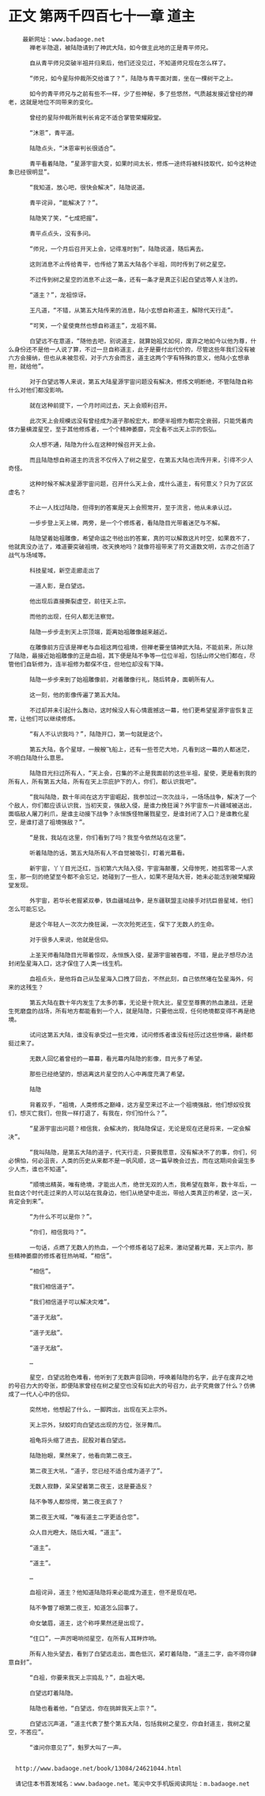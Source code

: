 # 正文 第两千四百七十一章 道主
        最新网址：www.badaoge.net
          禅老半隐退，被陆隐请到了神武大陆，如今做主此地的正是青平师兄。
      
          自从青平师兄突破半祖并归来后，他们还没见过，不知道师兄现在怎么样了。
      
          “师兄，如今星际仲裁所交给谁了？”，陆隐与青平面对面，坐在一棵树干之上。
      
          如今的青平师兄与之前有些不一样，少了些神秘，多了些悠然，气质越发接近曾经的禅老，这就是地位不同带来的变化。
      
          曾经的星际仲裁所裁判长肯定不适合掌管荣耀殿堂。
      
          “沐恩”，青平道。
      
          陆隐点头，“沐恩审判长很适合”。
      
          青平看着陆隐，“星源宇宙大变，如果时间太长，修炼一途终将被科技取代，如今这种迹象已经很明显”。
      
          “我知道，放心吧，很快会解决”，陆隐说道。
      
          青平诧异，“能解决了？”。
      
          陆隐笑了笑，“七成把握”。
      
          青平点点头，没有多问。
      
          “师兄，一个月后召开天上会，记得准时到”，陆隐说道，随后离去。
      
          这则消息不止传给青平，也传给了第五大陆各个半祖，同时传到了树之星空。
      
          不过传到树之星空的消息不止这一条，还有一条才是真正引起白望远等人关注的。
      
          “道主？”，龙祖惊讶。
      
          王凡道，“不错，从第五大陆传来的消息，陆小玄想自称道主，解除代天行走”。
      
          “可笑，一个星使竟然也想自称道主”，龙祖不屑。
      
          白望远不在意道，“随他去吧，别说道主，就算始祖又如何，废弃之地如今以他为尊，什么身份还不是他一人说了算，不过一旦自称道主，此子是要付出代价的，尽管这些年我们没有被六方会接纳，但也从未被忽视，对于六方会而言，道主这两个字有特殊的意义，他陆小玄想承担，就给他”。
      
          对于白望远等人来说，第五大陆星源宇宙问题没有解决，修炼文明断绝，不管陆隐自称什么对他们都没影响。
      
          就在这种前提下，一个月时间过去，天上会顺利召开。
      
          此次天上会规模远没有曾经成为道子那般宏大，即便半祖修为都完全衰弱，只能凭着肉体力量横渡星空，至于其他修炼者，一个个精神萎靡，完全看不出天上宗的恢弘。
      
          众人想不通，陆隐为什么在这种时候召开天上会。
      
          而且陆隐想自称道主的流言不仅传入了树之星空，在第五大陆也流传开来，引得不少人奇怪。
      
          这种时候不解决星源宇宙问题，召开什么天上会，成什么道主，有何意义？只为了区区虚名？
      
          不止一人找过陆隐，但得到的答案是天上会照常开，至于流言，他从未承认过。
      
          一步步登上天上梯，两旁，是一个个修炼者，看陆隐目光带着迷茫与不解。
      
          陆隐望着始祖雕像，希望命运之书给出的答案，真的可以解救这片时空，如果救不了，他就真没办法了，难道要突破祖境，改天换地吗？就像符祖带来了符文道数文明，古亦之创造了战气与场域等。
      
          科技星域，新空走廊走出了
      
          一道人影，是白望远。
      
          他出现后直接撕裂虚空，前往天上宗。
      
          而他的出现，任何人都无法察觉。
      
          陆隐一步步走到天上宗顶端，距离始祖雕像越来越近。
      
          在雕像前方应该是禅老与血祖这两位祖境，但禅老要坐镇神武大陆，不能前来，所以除了陆隐，最接近始祖雕像的正是血祖，其下便是陆不争等一位位半祖，包括山师父他们都在，尽管他们自斩修为，连半祖修为都保不住，但地位却没有下降。
      
          陆隐一步步来到了始祖雕像前，对着雕像行礼，随后转身，面朝所有人。
      
          这一刻，他的影像传遍了第五大陆。
      
          不过却并未引起什么轰动，这时候没人有心情震撼这一幕，他们更希望星源宇宙恢复正常，让他们可以继续修炼。
      
          “有人不认识我吗？”，陆隐开口，第一句就是这个。
      
          第五大陆，各个星球，一艘艘飞船上，还有一些苍茫大地，凡看到这一幕的人都迷茫，不明白陆隐什么意思。
      
          陆隐目光扫过所有人，“天上会，召集的不止是我面前的这些半祖，星使，更是看到我的所有人，所有第五大陆，所有在天上宗庇护下的人，你们，都认识我吧”。
      
          “我叫陆隐，数十年间在这方宇宙崛起，我参加过一次次战斗，一场场战争，解决了一个个敌人，你们都应该认识我，当初天变，强敌入侵，是谁力挽狂澜？外宇宙东一片疆域被送出，面临敌人屠刀利爪，是谁主动接下战争？永恒族怪物屠戮星空，是谁封闭了入口？是谁教化星空，是谁打退了祖境强敌？”。
      
          “是我，我站在这里，你们看到了吗？我至今依然站在这里”。
      
          听着陆隐的话，第五大陆所有人不自觉被吸引，盯着光幕看。
      
          新宇宙，丫丫目光泛红，当初第六大陆入侵，宇宙海颠覆，父母惨死，她孤零零一人求生，那一刻的绝望至今都不会忘记，她碰到了一些人，如果不是陆大哥，她未必能活到被荣耀殿堂发现。
      
          外宇宙，若华长老握紧双拳，铁血疆域战争，是东疆联盟主动接手对抗巨兽星域，他们怎么可能忘记。
      
          是这个年轻人一次次力挽狂澜，一次次险死还生，保下了无数人的生命。
      
          对于很多人来说，他就是信仰。
      
          上圣天师看陆隐目光带着惊叹，永恒族入侵，星源宇宙被吞噬，不错，是此子想尽办法封闭坠星海入口，这才保住了人类一线生机。
      
          血祖点头，是他将自己从坠星海入口拽了回去，不然此刻，自己依然堵在坠星海外，何来的这残生？
      
          第五大陆在数十年内发生了太多的事，无论是十院大比，星空至尊赛的热血激战，还是生死磨盘的战场，所有地方都能看到一个人，就是陆隐，只要他出现，任何绝境都变得不再是绝境。
      
          试问这第五大陆，谁没有承受过一些灾难，试问修炼者谁没有经历过这些惨痛，最终都挺过来了。
      
          无数人回忆着曾经的一幕幕，看光幕内陆隐的影像，目光多了希望。
      
          那些已经绝望的，想逃离这片星空的人心中再度充满了希望。
      
          陆隐
      
          背着双手，“祖境，人类修炼之巅峰，这方星空来过不止一个祖境强敌，他们想奴役我们，想灭亡我们，但我一样打退了，有我在，你们怕什么？”。
      
          “星源宇宙出问题？相信我，会解决的，我陆隐保证，无论是现在还是将来，一定会解决”。
      
          “我叫陆隐，是第五大陆的道子，代天行走，只要我愿意，没有解决不了的事，你们，何必惧怕，何必沮丧，人类的历史从来都不是一帆风顺，这一篇早晚会过去，而在这期间会诞生多少人杰，谁也不知道”。
      
          “顺境出精英，唯有绝境，才能出人杰，绝世无双的人杰，我希望在数年，数十年后，一批自这个时代走过来的人可以站在我身边，他们从绝望中走出，带给人类真正的希望，这一天，肯定会到来”。
      
          “为什么不可以是你？”。
      
          “你们，相信我吗？”。
      
          一句话，点燃了无数人的热血，一个个修炼者站了起来，激动望着光幕，天上宗内，那些精神萎靡的修炼者狂热呐喊，“相信”。
      
          “相信”。
      
          “我们相信道子”。
      
          “我们相信道子可以解决灾难”。
      
          “道子无敌”。
      
          “道子无敌”。
      
          “道子无敌”。
      
          …
      
          星空，白望远脸色难看，他听到了无数声音回响，呼唤着陆隐的名字，此子在废弃之地的号召力大的夸张，即便陆家曾经在树之星空也没有如此大的号召力，此子究竟做了什么？仿佛成了一代人心中的信仰。
      
          突然地，他想起了什么，一脚跨出，出现在天上宗外。
      
          天上宗外，狱蛟盯向白望远出现的方位，张牙舞爪。
      
          祖龟将头缩了进去，屁股对着白望远。
      
          陆隐抬眼，果然来了，他看向第二夜王。
      
          第二夜王大吼，“道子，您已经不适合成为道子了”。
      
          无数人寂静，呆呆望着第二夜王，这是要造反？
      
          陆不争等人都惊愕，第二夜王疯了？
      
          第二夜王大喊，“唯有道主二字更适合您”。
      
          众人目光瞪大，随后大喊，“道主”。
      
          “道主”。
      
          “道主”。
      
          …
      
          血祖诧异，道主？他知道陆隐将来必能成为道主，但不是现在吧。
      
          陆不争瞥了眼第二夜王，知道怎么回事了。
      
          命女皱眉，道主，这个称呼果然还是出现了。
      
          “住口”，一声厉喝响彻星空，在所有人耳畔炸响。
      
          所有人抬头望去，看到了白望远走出，面色低沉，紧盯着陆隐，“道主二字，由不得你肆意自封”。
      
          “白祖，你要来我天上宗捣乱？”，血祖大喝。
      
          白望远盯着陆隐。
      
          陆隐也看着他，“白望远，你在挑衅我天上宗？”。
      
          白望远沉声道，“道主代表了整个第五大陆，包括我树之星空，你自封道主，我树之星空，不答应”。
      
          “谁问你意见了”，魁罗大叫了一声。
      
      
      http://www.badaoge.net/book/13084/24621044.html
      
      请记住本书首发域名：www.badaoge.net。笔尖中文手机版阅读网址：m.badaoge.net